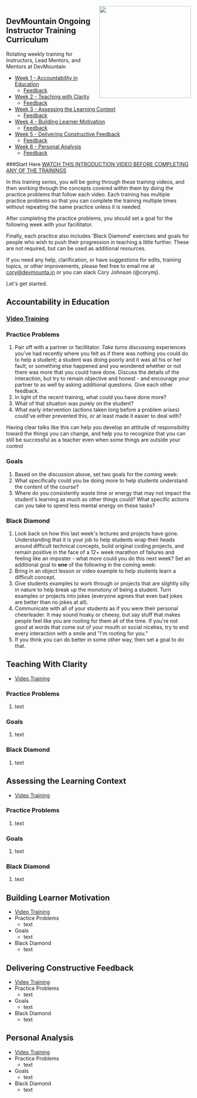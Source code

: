 <img src="https://devmounta.in/img/logowhiteblue.png" width="250" align="right">


## DevMountain Ongoing Instructor Training Curriculum
Rotating weekly training for Instructors, Lead Mentors, and Mentors at DevMountain


- [Week 1 - Accountability in Education](#week1)
  - [Feedback](https://goo.gl/forms/pTz2gsi79U8mF9u13)
- [Week 2 - Teaching with Clarity](#week2)
  - [Feedback](https://goo.gl/forms/VsyAU7jTx3UhtbaB2)
- [Week 3 - Assessing the Learning Context](#week3)
  - [Feedback](https://goo.gl/forms/i6CkOuIcWl0OrwM02)
- [Week 4 - Building Learner Motivation](#week4)
  - [Feedback](https://goo.gl/forms/9FdXd8i1pXIiDniA3)
- [Week 5 - Delivering Constructive Feedback](#week5)
  - [Feedback](https://goo.gl/forms/FMt0Jq2NxWpkO3Ji1)
- [Week 6 - Personal Analysis](#week6)
  - [Feedback](https://goo.gl/forms/gOv9sRAv1KIQgybG2)

###Start Here
[WATCH THIS INTRODUCTION VIDEO BEFORE COMPLETING ANY OF THE TRAININGS](https://youtu.be/mG0H6OWUD3I)

In this training series, you will be going through these training videos, and then working through the concepts covered within them by doing the practice problems that follow each video. Each training has multiple practice problems so that you can complete the training multiple times without repeating the same practice unless it is needed.

After completing the practice problems, you should set a goal for the following week with your facillitator. 

Finally, each practice also includes 'Black Diamond' exercises and goals for people who wish to push their progression in teaching a little further. These are not required, but can be used as additional resources. 

If you need any help, clarification, or have suggestions for edits, training topics, or other improvements, please feel free to email me at cory@devmounta.in or you can slack Cory Johnson (@corymj). 

Let's get started. 

## <a name="week1"></a> Accountability in Education
### [Video Training](http://youtube.com)
### Practice Problems
1. Pair off with a partner or facillitator. *Take turns* discussing experiences you've had recently where you felt as if there was nothing you could do to help a student; a student was doing poorly and it was all his or her fault; or something else happened and you wondered whether or not there was more that you could have done. Discuss the details of the interaction, but try to remain objective and honest - and encourage your partner to as well by asking additional questions. Give each other feedback. 
  1. In light of the recent training, what could you have done more? 
  2. What of that situation was purely on the student? 
  3. What early intervention (actions taken long before a problem arises) could've either prevented this, or at least made it easier to deal with?

Having clear talks like this can help you develop an attitude of responsibility toward the things you can change, and help you to recognize that you can still be successful as a teacher even when some things are outside your control

### Goals
1. Based on the discussion above, set two goals for the coming week:
  1. What specifically could you be doing more to help students understand the content of the course?
  2. Where do you consistently waste time or energy that may not impact the student's learning as much as other things could? What specific actions can you take to spend less mental energy on these tasks? 

### Black Diamond
1. Look back on how this last week's lectures and projects have gone. Understanding that it is your job to help students wrap their heads around difficult technical concepts, build original coding projects, and remain positive in the face of a 12+ week marathon of failures and feeling like an imposter - what more could you do this next week? Set an additional goal to **one** of the following in the coming week:
  1. Bring in an object lesson or video example to help students learn a difficult concept.
  2. Give students examples to work through or projects that are slightly silly in nature to help break up the monotony of being a student. Turn examples or projects into jokes (everyone agrees that even bad jokes are better than no jokes at all).
  3. Communicate with all of your students as if you were their personal cheerleader. It may sound hoaky or cheesy, but say stuff that makes people feel like you are rooting for them all of the time. If you're not good at words that come out of your mouth or social niceties, try to end every interaction with a smile and "I'm rooting for you." 
  4. If you think you can do better in some other way, then set a goal to do that. 


## <a name="week2"></a> Teaching With Clarity
- [Video Training](http://youtube.com)
### Practice Problems
1. text
### Goals
1. text
### Black Diamond
1. text


## <a name="week3"></a> Assessing the Learning Context
- [Video Training](https://youtu.be/ht0OVdlPDgM)
### Practice Problems
1. text
### Goals
1. text
### Black Diamond
1. text


## <a name="week4"></a> Building Learner Motivation
- [Video Training](http://youtube.com)
- Practice Problems
  - text
- Goals
  - text
- Black Diamond
  - text


## <a name="week5"></a> Delivering Constructive Feedback
- [Video Training](https://youtu.be/FLHySIq_5Ak)
- Practice Problems
  - text
- Goals
  - text
- Black Diamond
  - text


## <a name="week6"></a> Personal Analysis
- [Video Training](http://youtube.com)
- Practice Problems
  - text
- Goals
  - text
- Black Diamond
  - text

